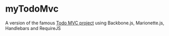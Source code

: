 myTodoMvc
=========

A version of the famous [Todo MVC project](http://todomvc.com) using Backbone.js, Marionette.js, Handlebars and RequireJS
